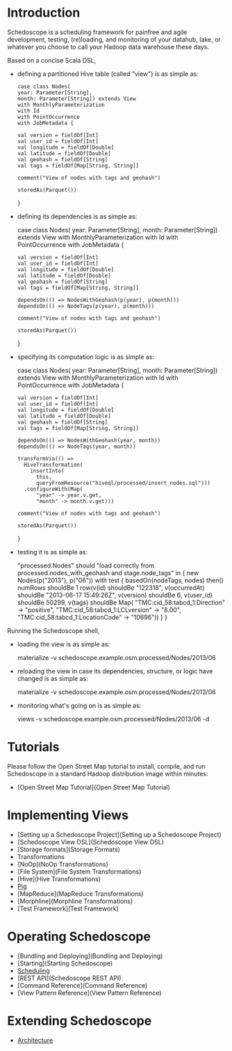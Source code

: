# Introduction

Schedoscope is a scheduling framework for painfree and agile development, testing, (re)loading, and monitoring of your datahub, lake, or whatever you choose to call your Hadoop data warehouse these days.

Based on a concise Scala DSL, 

* defining a partitioned Hive table (called "view") is as simple as:

      case class Nodes(
      year: Parameter[String],
      month: Parameter[String]) extends View
      with MonthlyParameterization
      with Id
      with PointOccurrence
      with JobMetadata {

      val version = fieldOf[Int]
      val user_id = fieldOf[Int]
      val longitude = fieldOf[Double]
      val latitude = fieldOf[Double]
      val geohash = fieldOf[String]
      val tags = fieldOf[Map[String, String]]

      comment("View of nodes with tags and geohash")

      storedAs(Parquet())
    }

* defining its dependencies is as simple as:

    case class Nodes(
      year: Parameter[String],
      month: Parameter[String]) extends View
      with MonthlyParameterization
      with Id
      with PointOccurrence
      with JobMetadata {

      val version = fieldOf[Int]
      val user_id = fieldOf[Int]
      val longitude = fieldOf[Double]
      val latitude = fieldOf[Double]
      val geohash = fieldOf[String]
      val tags = fieldOf[Map[String, String]]

      dependsOn(() => NodesWithGeohash(p(year), p(month)))
      dependsOn(() => NodeTags(p(year), p(month)))

      comment("View of nodes with tags and geohash")

      storedAs(Parquet())
    }

* specifying its computation logic is as simple as:

    case class Nodes(
      year: Parameter[String],
      month: Parameter[String]) extends View
      with MonthlyParameterization
      with Id
      with PointOccurrence
      with JobMetadata {

      val version = fieldOf[Int]
      val user_id = fieldOf[Int]
      val longitude = fieldOf[Double]
      val latitude = fieldOf[Double]
      val geohash = fieldOf[String]
      val tags = fieldOf[Map[String, String]]

      dependsOn(() => NodesWithGeohash(year, month))
      dependsOn(() => NodeTags(year, month))

      transformVia(() =>
        HiveTransformation(
          insertInto(
            this,
            queryFromResource("hiveql/processed/insert_nodes.sql")))          
        .configureWith(Map(
            "year" -> year.v.get,
            "month" -> month.v.get)))

      comment("View of nodes with tags and geohash")

      storedAs(Parquet())
    }

* testing it is as simple as:

    "processed.Nodes" should "load correctly from processed.nodes_with_geohash and stage.node_tags" in {
        new Nodes(p("2013"), p("06")) with test {
          basedOn(nodeTags, nodes)
          then()
          numRows shouldBe 1
          row(v(id) shouldBe "122318",
            v(occurredAt) shouldBe "2013-06-17 15:49:26Z",
            v(version) shouldBe 6,
            v(user_id) shouldBe 50299,
            v(tags) shouldBe Map(
              "TMC:cid_58:tabcd_1:Direction" -> "positive",
              "TMC:cid_58:tabcd_1:LCLversion" -> "8.00",
              "TMC:cid_58:tabcd_1:LocationCode" -> "10696"))
        }
      }

Running the Schedoscope shell, 

* loading the view is as simple as:

    materialize -v schedoscope.example.osm.processed/Nodes/2013/06

* reloading the view in case its dependencies, structure, or logic have changed is as simple as:

    materialize -v schedoscope.example.osm.processed/Nodes/2013/06

* monitoring what's going on is as simple as:

   views -v schedoscope.example.osm.processed/Nodes/2013/06 -d

# Tutorials

Please follow the Open Street Map tutorial to install, compile, and run Schedoscope in a standard Hadoop distribution image within minutes:

- [Open Street Map Tutorial](Open Street Map Tutorial)

# Implementing Views
- [Setting up a Schedoscope Project](Setting up a Schedoscope Project)
- [Schedoscope View DSL](Schedoscope View DSL)
- [Storage formats](Storage Formats)
- Transformations
 - [NoOp](NoOp Transformations)
 - [File System](File System Transformations)
 - [Hive](Hive Transformations)
 - [Pig](Pig-Transformations)
 - [MapReduce](MapReduce Transformations)
 - [Morphline](Morphline Transformations)
- [Test Framework](Test Framework)

# Operating Schedoscope
- [Bundling and Deploying](Bundling and Deploying)
- [Starting](Starting Schedoscope)
- [Scheduling](Scheduling)
- [REST API](Schedoscope REST API)
- [Command Reference](Command Reference)
- [View Pattern Reference](View Pattern Reference)

# Extending Schedoscope
- [Architecture](Architecture)
